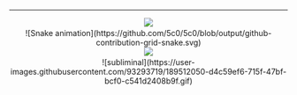 
---
<div align="center">
<img src="https://user-images.githubusercontent.com/93293719/189511766-ee5dd308-9e51-4415-a9ac-cb655bafaa42.gif"/>  
<div>
![Snake animation](https://github.com/5c0/5c0/blob/output/github-contribution-grid-snake.svg)
<div align="center">
<img src="https://profile-counter.glitch.me/5c0/count.svg"/>
<div><div align="center">
![subliminal](https://user-images.githubusercontent.com/93293719/189512050-d4c59ef6-715f-47bf-bcf0-c541d2408b9f.gif)
  </iv>
